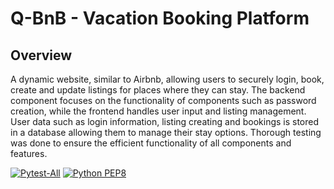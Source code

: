 # Q-BnB - Vacation Booking Platform

## Overview
A dynamic website, similar to Airbnb, allowing users to securely login, book, create and update listings for places where they can stay. The backend component focuses on the functionality of components such as password creation, while the frontend handles user input and listing management. User data such as login information, listing creating and bookings is stored in a database allowing them to manage their stay options. Thorough testing was done to ensure the efficient functionality of all components and features. 



[![Pytest-All](https://github.com/keenan78/group-11/actions/workflows/pytest.yml/badge.svg)](https://github.com/keenan78/group-11/actions/workflows/pytest.yml)
[![Python PEP8](https://github.com/keenan78/group-11/actions/workflows/style_check.yml/badge.svg)](https://github.com/keenan78/group-11/actions/workflows/style_check.yml)
